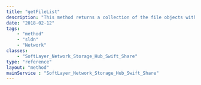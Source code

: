 ```yaml
---
title: "getFileList"
description: "This method returns a collection of the file objects within a container and the given path. "
date: "2018-02-12"
tags:
    - "method"
    - "sldn"
    - "Network"
classes:
    - "SoftLayer_Network_Storage_Hub_Swift_Share"
type: "reference"
layout: "method"
mainService : "SoftLayer_Network_Storage_Hub_Swift_Share"
---
```

